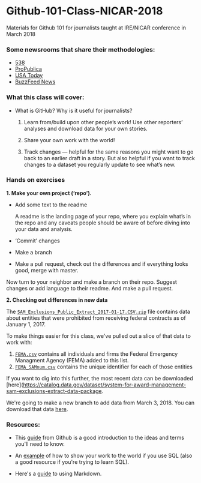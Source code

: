 # Github-101-Class-NICAR-2018
Materials for Github 101 for journalists taught at IRE/NICAR conference in March 2018

### Some newsrooms that share their methodologies:

* [538](https://github.com/fivethirtyeight/data)
* [ProPublica](https://github.com/propublica)
* [USA Today](https://github.com/USATODAY)
* [BuzzFeed News](https://github.com/BuzzFeedNews)

### What this class will cover: 

* What is GitHub? Why is it useful for journalists? 

  1. Learn from/build upon other people’s work! Use other reporters’ analyses and download data for your own stories.
  
  2. Share your own work with the world!
  
  3. Track changes — helpful for the same reasons you might want to go back to an earlier draft in a story. But also helpful if you want to track changes to a dataset you regularly update to see what’s new.

### Hands on exercises

**1. Make your own project (‘repo’).**

* Add some text to the readme

    A readme is the landing page of your repo, where you explain what’s in the repo and any caveats people should be aware      of before diving into your data and analysis.

* ‘Commit’ changes

* Make a branch

* Make a pull request, check out the differences and if everything looks good, merge with master.

Now turn to your neighbor and make a branch on their repo. Suggest changes or add language to their readme. And make a pull request.

**2. Checking out differences in new data**

  The [`SAM_Exclusions_Public_Extract_2017-01-17.CSV.zip`](SAM_Exclusions_Public_Extract_2017-01-17.CSV.zip) file contains data about entities that were prohibited from receiving federal contracts as of January 1, 2017. 

  To make things easier for this class, we've pulled out a slice of that data to work with:
  
  1) [`FEMA.csv`](FEMA.csv) contains all individuals and firms the Federal Emergency Managment Agency (FEMA) added to this list. 
  2) [`FEMA_SAMnum.csv`](FEMA_SAMnum.csv) contains the unique identifier for each of those entities
  
  If you want to dig into this further, the most recent data can be downloaded [here](https://catalog.data.gov/dataset/system-for-award-management-sam-exclusions-extract-data-package.
  
  We're going to make a new branch to add data from March 3, 2018. You can download that data [here](https://drive.google.com/drive/folders/1zNmfmNE6VVPOXklYtrO0_adb5GmWECnV?usp=sharing).

### Resources:

* This [guide](https://guides.github.com/activities/hello-world/) from Github is a good introduction to the ideas and terms you'll need to know.

* An [example](https://github.com/dannguyen/simplestuff-sqlite) of how to show your work to the world if you use SQL (also a good resource if you're trying to learn SQL).

* Here's a [guide](https://guides.github.com/features/mastering-markdown/) to using Markdown.
